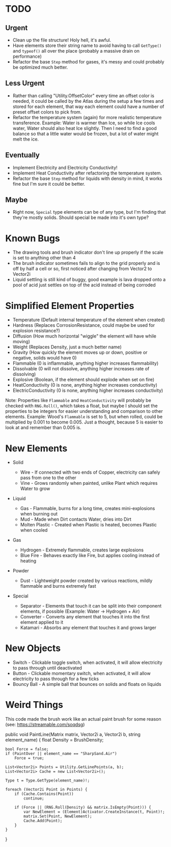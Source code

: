 # TODO

## Urgent
- Clean up the file structure! Holy hell, it's awful.
- Have elements store their string name to avoid having to call `GetType()` and `typeof()` all over the place (probably a massive drain on performance)
- Refactor the base `Step` method for gases, it's messy and could probably be optimized much better.

## Less Urgent
- Rather than calling "Utility.OffsetColor" every time an offset color is needed, it could be called by the Atlas during the setup a few times and stored for each element, that way each element could have a number of preset offset colors to pick from.
- Refactor the temperature system (again) for more realistic temperature transference. Example: Water is warmer than Ice, so while Ice cools water, Water should also heat Ice slightly. Then I need to find a good balance so that a little water would be frozen, but a lot of water might melt the ice.

## Eventually
- Implement Electricity and Electricity Conductivity!
- Implement Heat Conductivity after refactoring the temperature system.
- Refactor the base `Step` method for liquids with density in mind, it works fine but I'm sure it could be better.

## Maybe
- Right now, `Special` type elements can be of any type, but I'm finding that they're mostly solids. Should special be made into it's own type?


# Known Bugs
* The drawing tools and brush indicator don't line up properly if the scale is set to anything other than 4
* The brush indicator sometimes fails to align to the grid properly and is off by half a cell or so, first noticed after changing from Vector2 to Vector2i
* Liquid settling is still kind of buggy, good example is lava dropped onto a pool of acid just settles on top of the acid instead of being corroded


# Simplified Element Properties
- Temperature (Default internal temperature of the element when created)
- Hardness (Replaces CorrosionResistance, could maybe be used for explosion resistance?)
- Diffusion (How much horizontal "wiggle" the element will have while moving)
- Weight (Replaces Density, just a much better name)
- Gravity (How quickly the element moves up or down, positive or negative, solids would have 0)
- Flammable (0 is inflammable, anything higher increases flammability)
- Dissolvable (0 will not dissolve, anything higher increases rate of dissolving)
- Explosive (Boolean, if the element should explode when set on fire)
- HeatConductivity (0 is none, anything higher increases conductivity)
- ElectricConductivity (0 is none, anything higher increases conductivity)

Note: Properties like `Flammable` and `HeatConductivity` will probably be checked with `RNG.Roll()`, which takes a float, but maybe I should set the properties to be integers for easier understanding and comparison to other elements. Example: Wood's `Flammable` is set to 5, but when rolled, could be multiplied by 0.001 to become 0.005. Just a thought, because 5 is easier to look at and remember than 0.005 is.


# New Elements
- Solid
  * Wire - If connected with two ends of Copper, electricity can safely pass from one to the other
  * Vine - Grows randomly when painted, unlike Plant which requires Water to grow

- Liquid
  * Gas - Flammable, burns for a long time, creates mini-explosions when burning out
  * Mud - Made when Dirt contacts Water, dries into Dirt
  * Molten Plastic - Created when Plastic is heated, becomes Plastic when cooled

- Gas
  * Hydrogen - Extremely flammable, creates large explosions
  * Blue Fire - Behaves exactly like Fire, but applies cooling instead of heating

- Powder
  * Dust - Lightweight powder created by various reactions, mildly flammable and burns extremely fast

- Special
  * Separator - Elements that touch it can be split into their component elements, if possible (Example: Water -> Hydrogen + Air)
  * Converter - Converts any element that touches it into the first element applied to it
  * Katamari - Absorbs any element that touches it and grows larger


# New Objects
* Switch - Clickable toggle switch, when activated, it will allow electricity to pass through until deactivated
* Button - Clickable momentary switch, when activated, it will allow electricity to pass through for a few ticks
* Bouncy Ball - A simple ball that bounces on solids and floats on liquids


# Weird Things
This code made the brush work like an actual paint brush for some reason (see: https://streamable.com/soqdsg)

public void PaintLine(Matrix matrix, Vector2i a, Vector2i b, string element_name) {
    float Density = BrushDensity;

    bool Force = false;
    if (PaintOver || element_name == "SharpSand.Air")
        Force = true;

    List<Vector2i> Points = Utility.GetLinePoints(a, b);
    List<Vector2i> Cache = new List<Vector2i>();

    Type t = Type.GetType(element_name)!;

    foreach (Vector2i Point in Points) {
        if (Cache.Contains(Point))
            continue;

        if (Force || (RNG.Roll(Density) && matrix.IsEmpty(Point))) {
            var NewElement = (Element)Activator.CreateInstance(t, Point)!;
            matrix.Set(Point, NewElement);
            Cache.Add(Point);
        }
    }
}